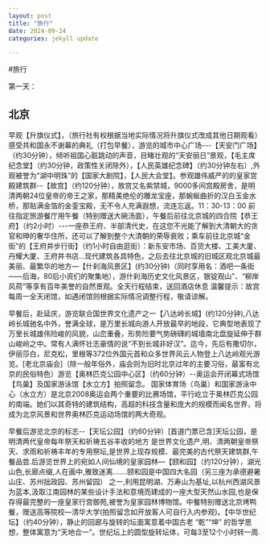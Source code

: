 ```yaml
---
layout: post
title: "旅行"
date: 2024-09-24
categories: jekyll update

---
```



#旅行 

第一天：

## 北京
早观【升旗仪式】，（旅行社有权根据当地实际情况将升旗仪式改成其他日期观看）感受共和国永不谢幕的典礼（打包早餐），游览的城市中心广场---【天安门广场】（约30分钟），倾听祖国心脏跳动的声音，目睹壮观的“天安丽日”景观，【毛主席纪念堂】（约30分钟，政策性关闭除外），【人民英雄纪念碑】（约30分钟左右）,外观被誉为“湖中明珠”的【国家大剧院】，【人民大会堂】。参观雄伟威严的的皇家宫殿建筑群--【故宫】（约120分钟），故宫又名紫禁城，9000多间宫殿房舍，是明清两朝24位皇帝的帝王之家，那精美绝伦的雕龙宝座，那蜿蜒曲折的汉白玉金水桥，那贴满金箔的金銮宝殿，无不令人充满遐想，流连忘返。11：30-13：00 前往指定旅游餐厅用午餐（特别赠送大碗汤面），午餐后前往北京城的四合院【恭王府】（约2小时）---一座恭王府、半部清代史，在这您不光能了解到大清朝大的贪官和珅的奢华住所，还可以了解到整个大清朝的荣辱衰败；乘车前往北京城“金街”的【王府井步行街】（约1小时自由逛街）：新东安市场、百货大楼、工美大厦、丹耀大厦、王府井书店…现代建筑各具特色，之后去往北京城的旧城区观北京城最美丽、最繁华的地方—【什刹海风景区】(约30分钟)（同时享用名：酒吧一条街——后海，80后小资们的聚集地），游什刹海历史文化风景区，银锭观山”、“柳岸风荷”等享有百年美誉的自然景观。全天行程结束，送回酒店休息
温馨提示：故宫每周一全天闭馆，如遇闭馆则根据实际情况调整行程，敬请谅解。

早餐后，赴延庆，游览联合国世界文化遗产之一【八达岭长城】(约120分钟),八达岭长城驰名中外，誉满全球，是万里长城向游人开放最早的地段，它典型地表现了万里长城雄伟险峻的风貌，山峦重叠，形势险要气势磅礴的城墙南北盘旋延伸于群山峻岭之中。常有人满怀壮志豪情的说“不到长城非好汉”。迄今，先后有撒切尔，伊丽莎白，尼克松，里根等372位外国元首和众多世界风云人物登上八达岭观光游览。[老北京庙会]（除一般年俗外，庙会则为旧时北京过年的主要习俗，最富有北京的民俗特色）游览【奥林匹克公园中心区】（约60分钟）--奥运会开闭幕式场馆【鸟巢】及国家游泳馆【水立方】拍照留念。  国家体育场（鸟巢）和国家游泳中心（水立方）是北京2008奥运会两个重要的比赛场馆，平行屹立于奥林匹克公园的南端。她们以其奇特的建筑结构，高超的科技含量和庞大的规模而闻名世界，将成为北京风景和世界奥林匹克运动场馆的两大奇观。

早餐后游览北京的标志--【天坛公园】（约60分钟）[首道门票已含]天坛公园，是明清两代皇帝每年祭天和祈祷五谷丰收的地方 是世界文化遗产,明、清两朝皇帝祭天、求雨和祈祷丰年的专用祭坛,是世界上现存规模、最完美的古代祭天建筑群,午餐品尝.后游览世界上的宛如人间仙境的皇家园林—【颐和园】（约120分钟），湖光山色,长廊点缀,人在画中,雅致迷离…….颐和园是中国四大名园（另三座为承德避暑山庄、苏州拙政园、苏州留园） 之一,利用昆明湖、万寿山为基址,以杭州西湖风景为蓝本,汲取江南园林的某些设计手法和意境而建成的一座大型天然山水园,也是保存得最完整的一座皇家行宫御苑,被誉为皇家园林博物馆。中餐特别赠送北京烤鸭餐，赠送高等院校—清华大学(拍照留念如开放客人可自行入内参观)。【中华世纪坛】（约40分钟），静止的回廊与旋转的坛面寓意着中国古老 “乾”“坤” 的哲学思想，整体寓意为“天地合一”。世纪坛上的圆型旋转坛体，可每3至12个小时转一周.
